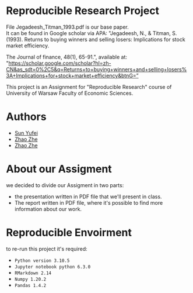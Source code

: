 # Reproducible Research Project
File Jegadeesh_Titman_1993.pdf is our base paper.  
It can be found in Google scholar via APA: "Jegadeesh, N., & Titman, S. (1993). Returns to buying winners and selling losers: Implications for stock market efficiency. 

The Journal of finance, 48(1), 65-91.", available at: "https://scholar.google.com/scholar?hl=zh-CN&as_sdt=0%2C5&q=Returns+to+buying+winners+and+selling+losers%3A+Implications+for+stock+market+efficiency&btnG=”

This project is an Assignment for "Reproducible Research" course of University of Warsaw Faculty of Economic Sciences.

# Authors

-   [Sun Yufei](g.stella@student.uw.edu.pl)
-   [Zhao Zhe](w.pan2@student.uw.edu.pl)
-   [Zhao Zhe](w.pan2@student.uw.edu.pl)

# About our Assigment

we decided to divide our Assigment in two parts:

-   the presentation written in PDF file that we'll present in class.
-   The report written in PDF file, where it's possible to find more information about our work.

# Reproducible Envoirment

to re-run this project it's required:

-   `Python version 3.10.5`
-   `Jupyter notebook python 6.3.0`
-   `RMarkdown 2.14`
-   `Numpy 1.20.2`
-   `Pandas 1.4.2`
